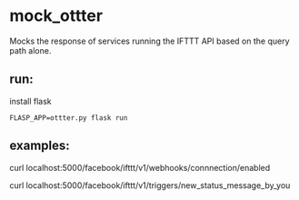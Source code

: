 # mock_ottter

Mocks the response of services running the IFTTT API based on the query path alone. 

## run: 

install flask

`FLASP_APP=ottter.py flask run` 

## examples: 

curl localhost:5000/facebook/ifttt/v1/webhooks/connnection/enabled

curl localhost:5000/facebook/ifttt/v1/triggers/new_status_message_by_you
